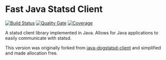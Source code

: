 # Fast Java Statsd Client

[![Build Status](https://travis-ci.org/energyIt/fast-java-statsd-client.svg?branch=master)](https://travis-ci.org/energyIt/fast-java-statsd-client)
[![Quality Gate](https://sonarcloud.io/api/project_badges/measure?project=com.energyIt.statsd%3Afast-java-statsd-client&metric=alert_status)](https://sonarcloud.io/dashboard?id=com.energyIt.statsd%3Afast-java-statsd-client)
[![Coverage](https://sonarcloud.io/api/project_badges/measure?project=com.energyIt.statsd%3Afast-java-statsd-client&metric=coverage)](https://sonarcloud.io/dashboard?id=com.energyIt.statsd%3Afast-java-statsd-client)

A statsd client library implemented in Java.  Allows for Java applications to easily communicate with statsd.

This version was originally forked from [java-dogstatsd-client](https://github.com/indeedeng/java-dogstatsd-client) and simplified and made allocation free.
